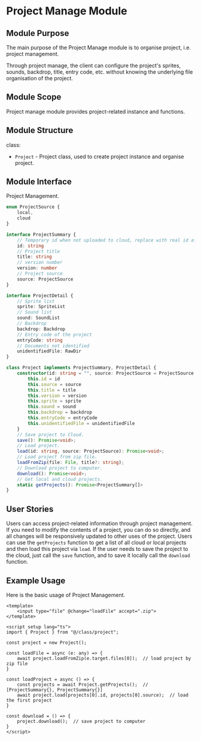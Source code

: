 # Project Manage Module

## Module Purpose

The main purpose of the Project Manage module is to organise project, i.e. project management.

Through project manage, the client can configure the project's sprites, sounds, backdrop, title, entry code, etc. without knowing the underlying file organisation of the project.

## Module Scope

Project manage module provides project-related instance and functions.

## Module Structure

class:

- `Project` - Project class, used to create project instance and organise project.

## Module Interface

Project Management.

```ts
enum ProjectSource {
    local,
    cloud
}

interface ProjectSummary {
    // Temporary id when not uploaded to cloud, replace with real id after uploaded
    id: string
    // Project title
    title: string
    // version number
    version: number
    // Project source
    source: ProjectSource
}

interface ProjectDetail {
    // Sprite list
    sprite: SpriteList
    // Sound list
    sound: SoundList
    // Backdrop
    backdrop: Backdrop
    // Entry code of the project
    entryCode: string
    // Documents not identified
    unidentifiedFile: RawDir
}

class Project implements ProjectSummary, ProjectDetail {
    constructor(id: string = "", source: ProjectSource = ProjectSource.local, title: string = "", version: number = 0, sprite: SpriteList = new SpriteList(), sound: SoundList = new SoundList(), backdrop: Backdrop = new Backdrop(), entryCode: string = "", unidentifiedFile: RawDir = {}) {
        this.id = id
        this.source = source
        this.title = title
        this.version = version
        this.sprite = sprite
        this.sound = sound
        this.backdrop = backdrop
        this.entryCode = entryCode
        this.unidentifiedFile = unidentifiedFile
    }
    // Save project to Cloud.
    save(): Promise<void>;
    // Load project.
    load(id: string, source: ProjectSource): Promise<void>;
    // Load project from zip file.
    loadFromZip(file: File, title?: string);
    // Download project to computer.
    download(): Promise<void>;
    // Get local and cloud projects.
    static getProjects(): Promise<ProjectSummary[]>
}
```

## User Stories

Users can access project-related information through project management. If you need to modify the contents of a project, you can do so directly, and all changes will be responsively updated to other uses of the project. Users can use the `getProjects` function to get a list of all cloud or local projects and then load this project via `load`. If the user needs to save the project to the cloud, just call the `save` function, and to save it locally call the `download` function.

## Example Usage

Here is the basic usage of Project Management.

```vue
<template>
    <input type="file" @change="loadFile" accept=".zip">
</template>

<script setup lang="ts">
import { Project } from "@/class/project";
    
const project = new Project();

const loadFile = async (e: any) => {
    await project.loadFromZip(e.target.files[0]);  // load project by zip file
}

const loadProject = async () => {
    const projects = await Project.getProjects();  // [ProjectSummary{}, ProjectSummary{}]
    await project.load(projects[0].id, projects[0].source);  // load the first project
}

const download = () => {
    project.download();  // save project to computer
}
</script>
```